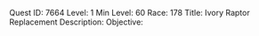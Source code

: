 Quest ID: 7664
Level: 1
Min Level: 60
Race: 178
Title: Ivory Raptor Replacement
Description: 
Objective: 
